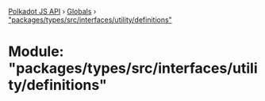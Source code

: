 [Polkadot JS API](../README.md) › [Globals](../globals.md) › ["packages/types/src/interfaces/utility/definitions"](_packages_types_src_interfaces_utility_definitions_.md)

# Module: "packages/types/src/interfaces/utility/definitions"


